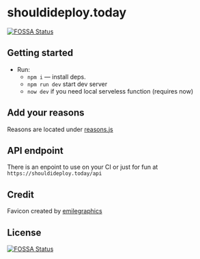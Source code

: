 # shouldideploy.today

[![FOSSA Status](https://app.fossa.io/api/projects/git%2Bhttps%3A%2F%2Fgithub.com%2Fbaires%2Fshouldideploy.svg?type=shield)](https://app.fossa.io/projects/git%2Bhttps%3A%2F%2Fgithub.com%2Fbaires%2Fshouldideploy?ref=badge_shield)

## Getting started

* Run:
    * `npm i` — install deps.
    * `npm run dev` start dev server
    * `now dev` if you need local serveless function (requires now)

## Add your reasons

Reasons are located under [reasons.js](https://github.com/baires/shouldideploy/blob/master/helpers/reasons.js)

## API endpoint
There is an enpoint to use on your CI or just for fun at `https://shouldideploy.today/api`

## Credit

Favicon created by [emilegraphics](https://thenounproject.com/search/?q=dot&i=1359410)

## License
[![FOSSA Status](https://app.fossa.io/api/projects/git%2Bhttps%3A%2F%2Fgithub.com%2Fbaires%2Fshouldideploy.svg?type=large)](https://app.fossa.io/projects/git%2Bhttps%3A%2F%2Fgithub.com%2Fbaires%2Fshouldideploy?ref=badge_large)
